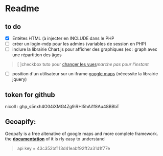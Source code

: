# Readme

## **to do**
- [x] Entêtes HTML (à injecter en INCLUDE dans le PHP
- [ ] créer un login-mdp pour les admins (variables de session en PHP)
- [ ] inclure la librairie Chart.js pour afficher des graphiques (ex : graph avec une répartition des âges
>   [ ]checkbox tuto pour [changer les vues](https://www.youtube.com/watch?v=ssesNFcv8lk)*marche pas pour l'instant*
- [ ] position d'un utilisateur sur un iframe [google maps](https://developers.google.com/maps/documentation/geocoding/overview?hl=en#json) (nécessite la librairie jquery)
    
 ## **token for github**
   nicoll : 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
##  **Geoapify:**
Geopafy is a  free altenative of google maps and more complete framework.
the 
[**documentation**](https://apidocs.geoapify.com/docs/geocoding/forward-geocoding/#about) of it is rly easy to understand

>api key = 43c352bf113d41eabf92ff2a31d1f77e


